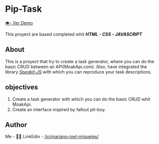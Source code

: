 # Pip-Task

[👁️- Ver Demo]()

This proyect are based completed whit ***HTML - CSS - JAVASCRIPT*** 

## About 
This is a proyect that try to create a task generator, where you can do the basic CRUD between an API(MoakApi.com).
Also, have integrated the library [*Speakit-JS*](https://github.com/mobilepadawan/Speakit-JS/?tab=readme-ov-file#how-to-use-it) with which you can reproduce your task descriptions. 

## objectives

1. Create a task generator with which you can do the basic CRUD whit MoakApi.
2. Create an interface inspired by fallout pit-boy.

## Author 
Me - 💪😎
LinkEdin - [/in/mariano-joel-migueles/](https://www.linkedin.com/in/mariano-joel-migueles/)
